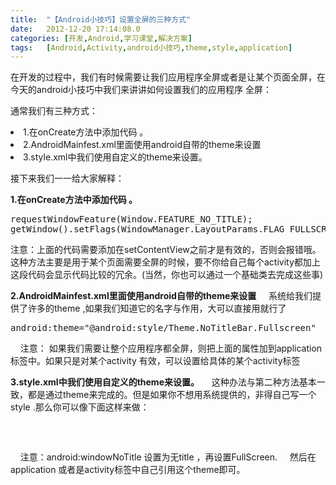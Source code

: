 ```yaml
---
title:	"【Android小技巧】设置全屏的三种方式"
date:	2012-12-20 17:14:08.0
categories:	[开发,Android,学习课堂,解决方案]
tags:	[Android,Activity,android小技巧,theme,style,application]
---
```


在开发的过程中，我们有时候需要让我们应用程序全屏或者是让某个页面全屏，在今天的android小技巧中我们来讲讲如何设置我们的应用程序 全屏：

通常我们有三种方式：

<li>1.在onCreate方法中添加代码 。</li>

<li>2.AndroidMainfest.xml里面使用android自带的theme来设置</li>

<li>3.style.xml中我们使用自定义的theme来设置。</li>

<!--more-->

接下来我们一一给大家解释：

<strong>1.在onCreate方法中添加代码 。</strong>
<pre lang="java">requestWindowFeature(Window.FEATURE_NO_TITLE);
getWindow().setFlags(WindowManager.LayoutParams.FLAG_FULLSCREEN, WindowManager.LayoutParams.FLAG_FULLSCREEN);</pre>
注意：上面的代码需要添加在setContentView之前才是有效的，否则会报错哦。
这种方法主要是用于某个页面需要全屏的时候，要不你给自己每个activity都加上这段代码会显示代码比较的冗余。(当然，你也可以通过一个基础类去完成这些事)

<strong>2.AndroidMainfest.xml里面使用android自带的theme来设置</strong>
&nbsp;&nbsp;&nbsp;&nbsp;系统给我们提供了许多的theme ,如果我们知道它的名字与作用，大可以直接用就行了
<pre lang="xml">android:theme="@android:style/Theme.NoTitleBar.Fullscreen"</pre>
&nbsp;&nbsp;&nbsp;&nbsp;注意： 如果我们需要让整个应用程序都全屏，则把上面的属性加到application标签中。如果只是对某个activity 有效，可以设置给具体的某个activity标签

<strong>3.style.xml中我们使用自定义的theme来设置。</strong>
&nbsp;&nbsp;&nbsp;&nbsp;这种办法与第二种方法基本一致，都是通过theme来完成的。但是如果你不想用系统提供的，非得自己写一个style .那么你可以像下面这样来做：
<pre lang="xml">
<style>
<item name="android:windowNoTitle">true</item>
<item name="android:windowFullscreen">true</item>
<item name="android:background">#fff</item>
</style>
</pre>
&nbsp;&nbsp;&nbsp;&nbsp;注意：android:windowNoTitle 设置为无title ，再设置FullScreen.
&nbsp;&nbsp;&nbsp;&nbsp;然后在application 或者是activity标签中自己引用这个theme即可。
